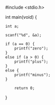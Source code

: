 #include <stdio.h>

int main(void) {

	int a;
	
	scanf("%d", &a);

	if (a == 0) {
		printf("zero");
	}
	else if (a > 0) {
		printf("plus");
	}
	else {
		printf("minus");
	}

		return 0;
}
